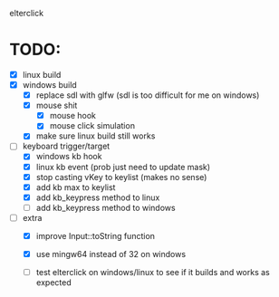 elterclick

# TODO:
- [x] linux build
- [x] windows build
    - [x] replace sdl with glfw (sdl is too difficult for me on windows)
    - [x] mouse shit
        - [x] mouse hook
        - [x] mouse click simulation
    - [x] make sure linux build still works
- [ ] keyboard trigger/target
    - [x] windows kb hook
    - [x] linux kb event (prob just need to update mask)
    - [x] stop casting vKey to keylist (makes no sense)
    - [x] add kb max to keylist
    - [x] add kb_keypress method to linux
    - [ ] add kb_keypress method to windows
- [ ] extra
    - [x] improve Input::toString function
    - [x] use mingw64 instead of 32 on windows
    - [ ] test elterclick on windows/linux to see if it builds and works as expected
   
